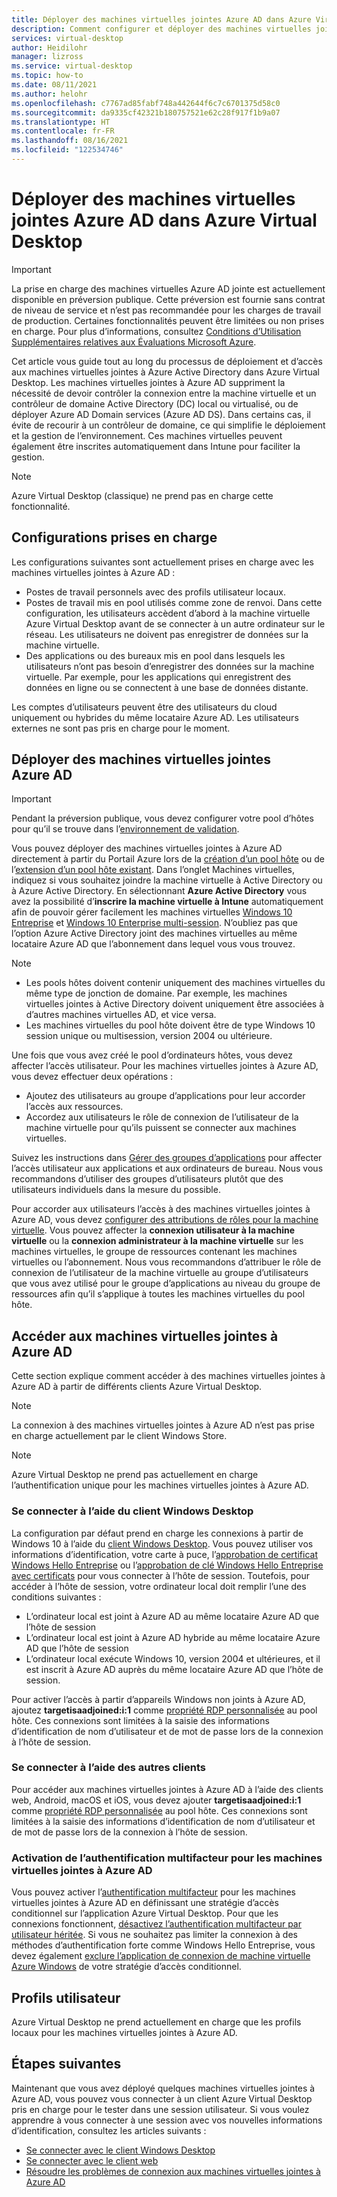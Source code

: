 ```yaml
---
title: Déployer des machines virtuelles jointes Azure AD dans Azure Virtual Desktop - Azure
description: Comment configurer et déployer des machines virtuelles jointes Azure AD dans Azure Virtual Desktop.
services: virtual-desktop
author: Heidilohr
manager: lizross
ms.service: virtual-desktop
ms.topic: how-to
ms.date: 08/11/2021
ms.author: helohr
ms.openlocfilehash: c7767ad85fabf748a442644f6c7c6701375d58c0
ms.sourcegitcommit: da9335cf42321b180757521e62c28f917f1b9a07
ms.translationtype: HT
ms.contentlocale: fr-FR
ms.lasthandoff: 08/16/2021
ms.locfileid: "122534746"
---
```

# <a name="deploy-azure-ad-joined-virtual-machines-in-azure-virtual-desktop"></a>Déployer des machines virtuelles jointes Azure AD dans Azure Virtual Desktop

> [!IMPORTANT]
> La prise en charge des machines virtuelles Azure AD jointe est actuellement disponible en préversion publique.
> Cette préversion est fournie sans contrat de niveau de service et n’est pas recommandée pour les charges de travail de production. Certaines fonctionnalités peuvent être limitées ou non prises en charge.
> Pour plus d’informations, consultez [Conditions d’Utilisation Supplémentaires relatives aux Évaluations Microsoft Azure](https://azure.microsoft.com/support/legal/preview-supplemental-terms/).

Cet article vous guide tout au long du processus de déploiement et d’accès aux machines virtuelles jointes à Azure Active Directory dans Azure Virtual Desktop. Les machines virtuelles jointes à Azure AD suppriment la nécessité de devoir contrôler la connexion entre la machine virtuelle et un contrôleur de domaine Active Directory (DC) local ou virtualisé, ou de déployer Azure AD Domain services (Azure AD DS). Dans certains cas, il évite de recourir à un contrôleur de domaine, ce qui simplifie le déploiement et la gestion de l’environnement. Ces machines virtuelles peuvent également être inscrites automatiquement dans Intune pour faciliter la gestion.

> [!NOTE]
> Azure Virtual Desktop (classique) ne prend pas en charge cette fonctionnalité.

## <a name="supported-configurations"></a>Configurations prises en charge

Les configurations suivantes sont actuellement prises en charge avec les machines virtuelles jointes à Azure AD :

- Postes de travail personnels avec des profils utilisateur locaux.
- Postes de travail mis en pool utilisés comme zone de renvoi. Dans cette configuration, les utilisateurs accèdent d’abord à la machine virtuelle Azure Virtual Desktop avant de se connecter à un autre ordinateur sur le réseau. Les utilisateurs ne doivent pas enregistrer de données sur la machine virtuelle.
- Des applications ou des bureaux mis en pool dans lesquels les utilisateurs n’ont pas besoin d’enregistrer des données sur la machine virtuelle. Par exemple, pour les applications qui enregistrent des données en ligne ou se connectent à une base de données distante.

Les comptes d’utilisateurs peuvent être des utilisateurs du cloud uniquement ou hybrides du même locataire Azure AD. Les utilisateurs externes ne sont pas pris en charge pour le moment.

## <a name="deploy-azure-ad-joined-vms"></a>Déployer des machines virtuelles jointes Azure AD

> [!IMPORTANT]
> Pendant la préversion publique, vous devez configurer votre pool d’hôtes pour qu’il se trouve dans l’[environnement de validation](create-validation-host-pool.md).

Vous pouvez déployer des machines virtuelles jointes à Azure AD directement à partir du Portail Azure lors de la [création d’un pool hôte](create-host-pools-azure-marketplace.md) ou de l’[extension d’un pool hôte existant](expand-existing-host-pool.md). Dans l’onglet Machines virtuelles, indiquez si vous souhaitez joindre la machine virtuelle à Active Directory ou à Azure Active Directory. En sélectionnant **Azure Active Directory** vous avez la possibilité d’**inscrire la machine virtuelle à Intune** automatiquement afin de pouvoir gérer facilement les machines virtuelles [Windows 10 Entreprise](/mem/intune/fundamentals/windows-virtual-desktop) et [Windows 10 Enterprise multi-session](/mem/intune/fundamentals/windows-virtual-desktop-multi-session). N’oubliez pas que l’option Azure Active Directory joint des machines virtuelles au même locataire Azure AD que l’abonnement dans lequel vous vous trouvez.

> [!NOTE]
> - Les pools hôtes doivent contenir uniquement des machines virtuelles du même type de jonction de domaine. Par exemple, les machines virtuelles jointes à Active Directory doivent uniquement être associées à d’autres machines virtuelles AD, et vice versa.
> - Les machines virtuelles du pool hôte doivent être de type Windows 10 session unique ou multisession, version 2004 ou ultérieure.

Une fois que vous avez créé le pool d’ordinateurs hôtes, vous devez affecter l’accès utilisateur. Pour les machines virtuelles jointes à Azure AD, vous devez effectuer deux opérations :

- Ajoutez des utilisateurs au groupe d’applications pour leur accorder l’accès aux ressources.
- Accordez aux utilisateurs le rôle de connexion de l’utilisateur de la machine virtuelle pour qu’ils puissent se connecter aux machines virtuelles.

Suivez les instructions dans [Gérer des groupes d’applications](manage-app-groups.md) pour affecter l’accès utilisateur aux applications et aux ordinateurs de bureau. Nous vous recommandons d’utiliser des groupes d’utilisateurs plutôt que des utilisateurs individuels dans la mesure du possible.

Pour accorder aux utilisateurs l’accès à des machines virtuelles jointes à Azure AD, vous devez [configurer des attributions de rôles pour la machine virtuelle](../active-directory/devices/howto-vm-sign-in-azure-ad-windows.md#configure-role-assignments-for-the-vm). Vous pouvez affecter la **connexion utilisateur à la machine virtuelle** ou la **connexion administrateur à la machine virtuelle** sur les machines virtuelles, le groupe de ressources contenant les machines virtuelles ou l’abonnement. Nous vous recommandons d’attribuer le rôle de connexion de l’utilisateur de la machine virtuelle au groupe d’utilisateurs que vous avez utilisé pour le groupe d’applications au niveau du groupe de ressources afin qu’il s’applique à toutes les machines virtuelles du pool hôte.

## <a name="access-azure-ad-joined-vms"></a>Accéder aux machines virtuelles jointes à Azure AD

Cette section explique comment accéder à des machines virtuelles jointes à Azure AD à partir de différents clients Azure Virtual Desktop.

> [!NOTE]
> La connexion à des machines virtuelles jointes à Azure AD n’est pas prise en charge actuellement par le client Windows Store.

> [!NOTE]
> Azure Virtual Desktop ne prend pas actuellement en charge l’authentification unique pour les machines virtuelles jointes à Azure AD.

### <a name="connect-using-the-windows-desktop-client"></a>Se connecter à l’aide du client Windows Desktop

La configuration par défaut prend en charge les connexions à partir de Windows 10 à l’aide du [client Windows Desktop](user-documentation/connect-windows-7-10.md). Vous pouvez utiliser vos informations d’identification, votre carte à puce, l’[approbation de certificat Windows Hello Entreprise](/windows/security/identity-protection/hello-for-business/hello-hybrid-cert-trust) ou l’[approbation de clé Windows Hello Entreprise avec certificats](/windows/security/identity-protection/hello-for-business/hello-deployment-rdp-certs) pour vous connecter à l’hôte de session. Toutefois, pour accéder à l’hôte de session, votre ordinateur local doit remplir l’une des conditions suivantes :

- L’ordinateur local est joint à Azure AD au même locataire Azure AD que l’hôte de session
- L’ordinateur local est joint à Azure AD hybride au même locataire Azure AD que l’hôte de session
- L’ordinateur local exécute Windows 10, version 2004 et ultérieures, et il est inscrit à Azure AD auprès du même locataire Azure AD que l’hôte de session.

Pour activer l’accès à partir d’appareils Windows non joints à Azure AD, ajoutez **targetisaadjoined:i:1** comme [propriété RDP personnalisée](customize-rdp-properties.md) au pool hôte. Ces connexions sont limitées à la saisie des informations d’identification de nom d’utilisateur et de mot de passe lors de la connexion à l’hôte de session.

### <a name="connect-using-the-other-clients"></a>Se connecter à l’aide des autres clients

Pour accéder aux machines virtuelles jointes à Azure AD à l’aide des clients web, Android, macOS et iOS, vous devez ajouter **targetisaadjoined:i:1** comme [propriété RDP personnalisée](customize-rdp-properties.md) au pool hôte. Ces connexions sont limitées à la saisie des informations d’identification de nom d’utilisateur et de mot de passe lors de la connexion à l’hôte de session.

### <a name="enabling-mfa-for-azure-ad-joined-vms"></a>Activation de l’authentification multifacteur pour les machines virtuelles jointes à Azure AD

Vous pouvez activer l’[authentification multifacteur](set-up-mfa.md) pour les machines virtuelles jointes à Azure AD en définissant une stratégie d’accès conditionnel sur l’application Azure Virtual Desktop. Pour que les connexions fonctionnent, [désactivez l’authentification multifacteur par utilisateur héritée](../active-directory/devices/howto-vm-sign-in-azure-ad-windows.md#using-conditional-access). Si vous ne souhaitez pas limiter la connexion à des méthodes d’authentification forte comme Windows Hello Entreprise, vous devez également [exclure l’application de connexion de machine virtuelle Azure Windows](../active-directory/devices/howto-vm-sign-in-azure-ad-windows.md#mfa-sign-in-method-required) de votre stratégie d’accès conditionnel.

## <a name="user-profiles"></a>Profils utilisateur

Azure Virtual Desktop ne prend actuellement en charge que les profils locaux pour les machines virtuelles jointes à Azure AD.

## <a name="next-steps"></a>Étapes suivantes

Maintenant que vous avez déployé quelques machines virtuelles jointes à Azure AD, vous pouvez vous connecter à un client Azure Virtual Desktop pris en charge pour le tester dans une session utilisateur. Si vous voulez apprendre à vous connecter à une session avec vos nouvelles informations d’identification, consultez les articles suivants :

- [Se connecter avec le client Windows Desktop](user-documentation/connect-windows-7-10.md)
- [Se connecter avec le client web](user-documentation/connect-web.md)
- [Résoudre les problèmes de connexion aux machines virtuelles jointes à Azure AD](troubleshoot-azure-ad-connections.md)

